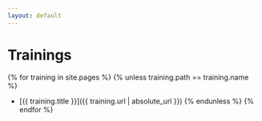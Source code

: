 ```yaml
---
layout: default
---
```

# Trainings
{% for training in site.pages %}
{% unless training.path == training.name %}
- [{{ training.title }}]({{ training.url | absolute_url }})
{% endunless %}
{% endfor %}
